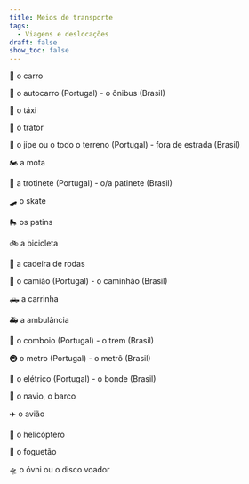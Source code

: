 ```yaml
---
title: Meios de transporte
tags:
  - Viagens e deslocações
draft: false
show_toc: false
---
```

<e-moji>🚗</e-moji> o carro

<e-moji>🚌</e-moji> o autocarro (Portugal) - o ônibus (Brasil)

<e-moji>🚖</e-moji> o táxi

<e-moji>🚜</e-moji> o trator

<e-moji>🚙</e-moji> o jipe ou o todo o terreno (Portugal) - fora de estrada (Brasil)

<e-moji>🏍️</e-moji> a mota

<e-moji>🛴</e-moji> a trotinete (Portugal) - o/a patinete (Brasil)

<e-moji>🛹</e-moji> o skate

<e-moji>🛼</e-moji> os patins

<e-moji>🚲</e-moji> a bicicleta

<e-moji>🦽</e-moji> a cadeira de rodas

<e-moji>🚛</e-moji> o camião (Portugal) - o caminhão (Brasil)

<e-moji>🛻</e-moji> a carrinha

<e-moji>🚑</e-moji> a ambulância

<e-moji>🚆</e-moji> o comboio (Portugal) - o trem (Brasil)

<e-moji>🚇</e-moji> o metro (Portugal) - o metrô (Brasil)

<e-moji>🚋</e-moji> o elétrico (Portugal) - o bonde (Brasil)

<e-moji>🚢</e-moji> o navio, o barco

<e-moji>✈️</e-moji> o avião

<e-moji>🚁</e-moji> o helicóptero

<e-moji>🚀</e-moji> o foguetão

<e-moji>🛸</e-moji> o óvni ou o disco voador
